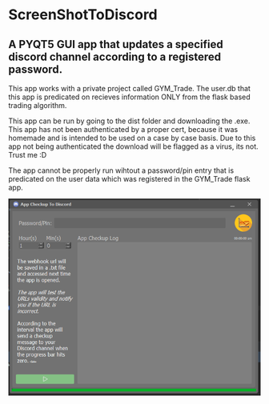 # ScreenShotToDiscord
## A PYQT5 GUI app that updates a specified discord channel according to a registered password.

This app works with a private project called GYM_Trade. The user.db that this app is predicated on recieves information ONLY from the flask based trading algorithm.

This app can be run by going to the dist folder and downloading the .exe. This app has not been authenticated by a proper cert, because it was homemade and is intended to be used on a case by case basis. Due to this app not being authenticated the download will be flagged as a virus, its not. Trust me :D

The app cannot be properly run wihtout a password/pin entry that is predicated on the user data which was registered in the GYM_Trade flask app.

![Gui_main](https://raw.githubusercontent.com/g-ulrich/AppCheckupToDiscord/main/images/GUI_img.PNG)
